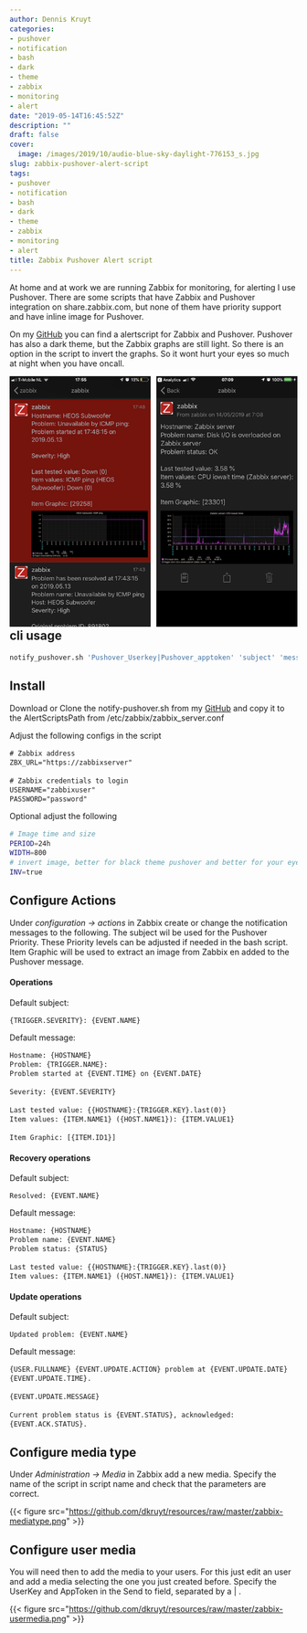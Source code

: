 ```yaml
---
author: Dennis Kruyt
categories:
- pushover
- notification
- bash
- dark
- theme
- zabbix
- monitoring
- alert
date: "2019-05-14T16:45:52Z"
description: ""
draft: false
cover:
  image: /images/2019/10/audio-blue-sky-daylight-776153_s.jpg
slug: zabbix-pushover-alert-script
tags:
- pushover
- notification
- bash
- dark
- theme
- zabbix
- monitoring
- alert
title: Zabbix Pushover Alert script
---
```



At home and at work we are running Zabbix for monitoring, for alerting I use Pushover. There are some scripts that have Zabbix and Pushover integration on share.zabbix.com, but none of them have priority support and have inline image for Pushover.

On my [GitHub](https://github.com/dkruyt/zabbix-pushover) you can find a alertscript for Zabbix and Pushover. Pushover has also a dark theme, but the Zabbix graphs are still light. So there is an option in the script to invert the graphs. So it wont hurt your eyes so much at night when you have oncall.

<div class="container">
    <div style="float:left;width:49%">
	    <img src="https://github.com/dkruyt/resources/raw/master/pushover_ios_small01.png">
    </div>
    <div style="float:right;width:49%">
	    <img src="https://github.com/dkruyt/resources/raw/master/pushover_ios_small03.png">
    </div>
</div>



## cli usage

```bash
notify_pushover.sh 'Pushover_Userkey|Pushover_apptoken' 'subject' 'message'

```

## Install

Download or Clone the notify-pushover.sh from my [GitHub](https://github.com/dkruyt/zabbix-pushover) and copy it  to the AlertScriptsPath from /etc/zabbix/zabbix_server.conf

Adjust the following configs in the script

```
# Zabbix address
ZBX_URL="https://zabbixserver"

# Zabbix credentials to login
USERNAME="zabbixuser"
PASSWORD="password"

```

Optional adjust the following

```bash
# Image time and size
PERIOD=24h
WIDTH=800
# invert image, better for black theme pushover and better for your eyes at night.
INV=true

```

## Configure Actions

Under _configuration -> actions_ in Zabbix create or change the notification messages to the following. The subject wil be used for the Pushover Priority. These Priority levels can be adjusted if needed in the bash script. Item Graphic will be used to extract an image from Zabbix en added to the Pushover message.

#### Operations

Default subject:

```
{TRIGGER.SEVERITY}: {EVENT.NAME}

```

Default message:

```
Hostname: {HOSTNAME}
Problem: {TRIGGER.NAME}:
Problem started at {EVENT.TIME} on {EVENT.DATE}

Severity: {EVENT.SEVERITY}

Last tested value: {{HOSTNAME}:{TRIGGER.KEY}.last(0)}
Item values: {ITEM.NAME1} ({HOST.NAME1}): {ITEM.VALUE1}

Item Graphic: [{ITEM.ID1}]

```

#### Recovery operations

Default subject:

```
Resolved: {EVENT.NAME}

```

Default message:

```
Hostname: {HOSTNAME}
Problem name: {EVENT.NAME}
Problem status: {STATUS}

Last tested value: {{HOSTNAME}:{TRIGGER.KEY}.last(0)}
Item values: {ITEM.NAME1} ({HOST.NAME1}): {ITEM.VALUE1}

```

#### Update operations

Default subject:

```
Updated problem: {EVENT.NAME}

```

Default message:

```
{USER.FULLNAME} {EVENT.UPDATE.ACTION} problem at {EVENT.UPDATE.DATE} {EVENT.UPDATE.TIME}.

{EVENT.UPDATE.MESSAGE}

Current problem status is {EVENT.STATUS}, acknowledged: {EVENT.ACK.STATUS}.

```

## Configure media type

Under _Administration -> Media_ in Zabbix add a new media. Specify the name of the script in script name and check that the parameters are correct.

{{< figure src="https://github.com/dkruyt/resources/raw/master/zabbix-mediatype.png" >}}

## Configure user media

You will need then to add the media to your users. For this just edit an user and add a media selecting the one you just created before. Specify the UserKey and AppToken in the Send to field, separated by a | .

{{< figure src="https://github.com/dkruyt/resources/raw/master/zabbix-usermedia.png" >}}

